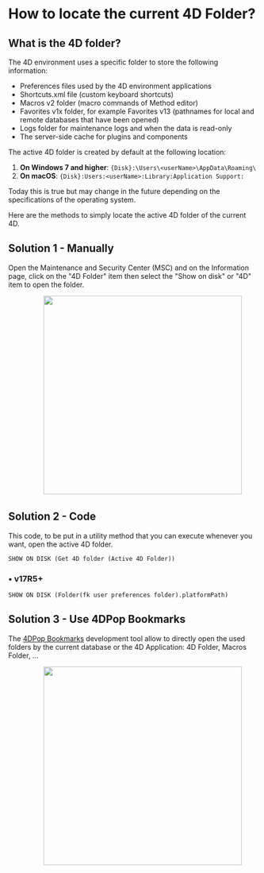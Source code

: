 # How to locate the current 4D Folder?


## What is the 4D folder?

The 4D environment uses a specific folder to store the following information:

* Preferences files used by the 4D environment applications
* Shortcuts.xml file (custom keyboard shortcuts)
* Macros v2 folder (macro commands of Method editor)
* Favorites v1x folder, for example Favorites v13 (pathnames for local and remote databases that have been opened)
* Logs folder for maintenance logs and when the data is read-only
* The server-side cache for plugins and components

The active 4D folder is created by default at the following location:

1. **On Windows 7 and higher**: ``{Disk}:\Users\<userName>\AppData\Roaming\``
1. **On macOS**: ``{Disk}:Users:<userName>:Library:Application Support:``

Today this is true but may change in the future depending on the specifications of the operating system.

Here are the methods to simply locate the active 4D folder of the current 4D.

## Solution 1 - Manually

Open the Maintenance and Security Center (MSC) and on the Information page, click on the "4D Folder" item then select the "Show on disk" or "4D" item to open the folder.

                  <img src="msc.png" width="400"/>

## Solution 2 - Code

This code, to be put in a utility method that you can execute whenever you want, open the active 4D folder.

```4d
SHOW ON DISK (Get 4D folder (Active 4D Folder))
```
### • v17R5+
```4d
SHOW ON DISK (Folder(fk user preferences folder).platformPath)
```

## Solution 3 - Use 4DPop Bookmarks

The <a href="https://github.com/vdelachaux/4DPop-Bookmarks">4DPop Bookmarks</a> development tool allow to directly open the used folders by the current database or the 4D Application: 4D Folder, Macros Folder, …

                  <img src="Active4DFolder.png" width="400"/>
